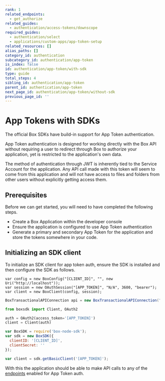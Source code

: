 ```yaml
---
rank: 1
related_endpoints:
  - get_authorize
related_guides:
  - authentication/access-tokens/downscope
required_guides:
  - authentication/select
  - applications/custom-apps/app-token-setup
related_resources: []
alias_paths: []
category_id: authentication
subcategory_id: authentication/app-token
is_index: false
id: authentication/app-token/with-sdk
type: guide
total_steps: 4
sibling_id: authentication/app-token
parent_id: authentication/app-token
next_page_id: authentication/app-token/without-sdk
previous_page_id: ''
---
```


# App Tokens with SDKs

The official Box SDKs have build-in support for App Token authentication.

App Token authentication is designed for working directly with the
Box API without requiring a user to redirect through Box to authorize your
application, yet is restricted to the application's own data.

<Message notice>

The method of authentication through JWT is inherently tied to the Service
Account for the application. Any API call made with this token will seem to
come from this application and will not have access to files and folders from
other users without explicitly getting access them.

</Message>

## Prerequisites

Before we can get started, you will need to have completed the following steps.

- Create a Box Application within the developer console
- Ensure the application is configured to use App Token authentication
- Generate a primary and secondary App Token for the application and store the
  tokens somewhere in your code.

## Initializing an SDK client

To initialize an SDK client for app token auth, ensure the SDK is installed and
then configure the SDK as follows.

<Tabs>

<Tab title='.Net'>

```dotnet
var config = new BoxConfig("[CLIENT_ID]", "", new Uri("http://localhost"));
var session = new OAuthSession("[APP_TOKEN]", "N/A", 3600, "bearer");
var client = new BoxClient(config, session);
```

</Tab>

<Tab title='Java'>

```java
BoxTransactionalAPIConnection api = new BoxTransactionalAPIConnection("[APP_TOKEN]");
```

</Tab>

<Tab title='Python'>

```python
from boxsdk import Client, OAuth2

auth = OAuth2(access_token='[APP_TOKEN]')
client = Client(auth)
```

</Tab>

<Tab title='Node'>

```js
var BoxSDK = require('box-node-sdk');
var sdk = new BoxSDK({
  clientID: '[CLIENT_ID]',
  clientSecret: ''
});

var client = sdk.getBasicClient('[APP_TOKEN]');
```

</Tab>

</Tabs>

With this the application should be able to make API calls to any of the
[endpoints](g://authentication/app-token/endpoints) enabled for App Token auth.

